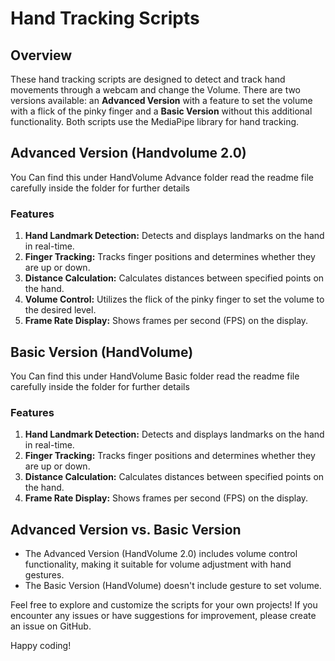 # Hand Tracking Scripts

## Overview
These hand tracking scripts are designed to detect and track hand movements through a webcam and change the Volume. There are two versions available: an **Advanced Version** with a feature to set the volume with a flick of the pinky finger and a **Basic Version** without this additional functionality. Both scripts use the MediaPipe library for hand tracking.

## Advanced Version (Handvolume 2.0)
You Can find this under HandVolume Advance folder read the readme file carefully inside the folder for further details

### Features
1. **Hand Landmark Detection:** Detects and displays landmarks on the hand in real-time.
2. **Finger Tracking:** Tracks finger positions and determines whether they are up or down.
3. **Distance Calculation:** Calculates distances between specified points on the hand.
4. **Volume Control:** Utilizes the flick of the pinky finger to set the volume to the desired level.
5. **Frame Rate Display:** Shows frames per second (FPS) on the display.

## Basic Version (HandVolume)
You Can find this under HandVolume Basic folder read the readme file carefully inside the folder for further details

### Features
1. **Hand Landmark Detection:** Detects and displays landmarks on the hand in real-time.
2. **Finger Tracking:** Tracks finger positions and determines whether they are up or down.
3. **Distance Calculation:** Calculates distances between specified points on the hand.
4. **Frame Rate Display:** Shows frames per second (FPS) on the display.


## Advanced Version vs. Basic Version
- The Advanced Version (HandVolume 2.0) includes volume control functionality, making it suitable for volume adjustment with hand gestures.
- The Basic Version (HandVolume) doesn't include gesture to set volume.

Feel free to explore and customize the scripts for your own projects! If you encounter any issues or have suggestions for improvement, please create an issue on GitHub.

Happy coding!
